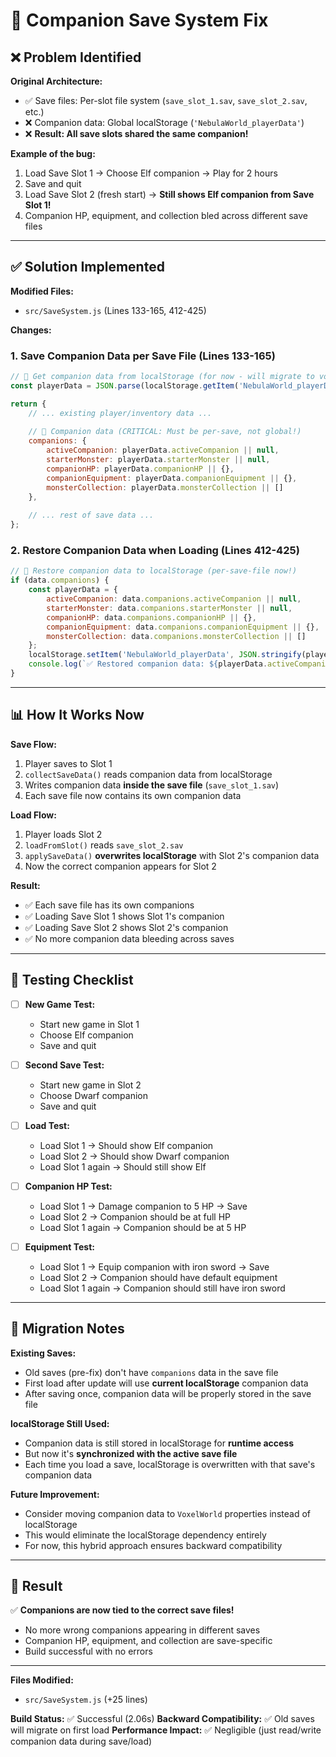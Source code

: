 # 🐾 Companion Save System Fix

## ❌ Problem Identified

**Original Architecture:**
- ✅ Save files: Per-slot file system (`save_slot_1.sav`, `save_slot_2.sav`, etc.)
- ❌ Companion data: Global localStorage (`'NebulaWorld_playerData'`)
- ❌ **Result: All save slots shared the same companion!**

**Example of the bug:**
1. Load Save Slot 1 → Choose Elf companion → Play for 2 hours
2. Save and quit
3. Load Save Slot 2 (fresh start) → **Still shows Elf companion from Save Slot 1!**
4. Companion HP, equipment, and collection bled across different save files

---

## ✅ Solution Implemented

**Modified Files:**
- `src/SaveSystem.js` (Lines 133-165, 412-425)

**Changes:**

### 1. **Save Companion Data per Save File** (Lines 133-165)
```javascript
// 🐾 Get companion data from localStorage (for now - will migrate to voxelWorld properties)
const playerData = JSON.parse(localStorage.getItem('NebulaWorld_playerData') || '{}');

return {
    // ... existing player/inventory data ...
    
    // 🐾 Companion data (CRITICAL: Must be per-save, not global!)
    companions: {
        activeCompanion: playerData.activeCompanion || null,
        starterMonster: playerData.starterMonster || null,
        companionHP: playerData.companionHP || {},
        companionEquipment: playerData.companionEquipment || {},
        monsterCollection: playerData.monsterCollection || []
    },
    
    // ... rest of save data ...
};
```

### 2. **Restore Companion Data when Loading** (Lines 412-425)
```javascript
// 🐾 Restore companion data to localStorage (per-save-file now!)
if (data.companions) {
    const playerData = {
        activeCompanion: data.companions.activeCompanion || null,
        starterMonster: data.companions.starterMonster || null,
        companionHP: data.companions.companionHP || {},
        companionEquipment: data.companions.companionEquipment || {},
        monsterCollection: data.companions.monsterCollection || []
    };
    localStorage.setItem('NebulaWorld_playerData', JSON.stringify(playerData));
    console.log(`✅ Restored companion data: ${playerData.activeCompanion || 'none'}`);
}
```

---

## 📊 How It Works Now

**Save Flow:**
1. Player saves to Slot 1
2. `collectSaveData()` reads companion data from localStorage
3. Writes companion data **inside the save file** (`save_slot_1.sav`)
4. Each save file now contains its own companion data

**Load Flow:**
1. Player loads Slot 2
2. `loadFromSlot()` reads `save_slot_2.sav`
3. `applySaveData()` **overwrites localStorage** with Slot 2's companion data
4. Now the correct companion appears for Slot 2

**Result:**
- ✅ Each save file has its own companions
- ✅ Loading Save Slot 1 shows Slot 1's companion
- ✅ Loading Save Slot 2 shows Slot 2's companion
- ✅ No more companion data bleeding across saves

---

## 🧪 Testing Checklist

- [ ] **New Game Test:**
  - Start new game in Slot 1
  - Choose Elf companion
  - Save and quit
  
- [ ] **Second Save Test:**
  - Start new game in Slot 2
  - Choose Dwarf companion
  - Save and quit
  
- [ ] **Load Test:**
  - Load Slot 1 → Should show Elf companion
  - Load Slot 2 → Should show Dwarf companion
  - Load Slot 1 again → Should still show Elf
  
- [ ] **Companion HP Test:**
  - Load Slot 1 → Damage companion to 5 HP → Save
  - Load Slot 2 → Companion should be at full HP
  - Load Slot 1 again → Companion should be at 5 HP
  
- [ ] **Equipment Test:**
  - Load Slot 1 → Equip companion with iron sword → Save
  - Load Slot 2 → Companion should have default equipment
  - Load Slot 1 again → Companion should still have iron sword

---

## 📝 Migration Notes

**Existing Saves:**
- Old saves (pre-fix) don't have `companions` data in the save file
- First load after update will use **current localStorage** companion data
- After saving once, companion data will be properly stored in the save file

**localStorage Still Used:**
- Companion data is still stored in localStorage for **runtime access**
- But now it's **synchronized with the active save file**
- Each time you load a save, localStorage is overwritten with that save's companion data

**Future Improvement:**
- Consider moving companion data to `VoxelWorld` properties instead of localStorage
- This would eliminate the localStorage dependency entirely
- For now, this hybrid approach ensures backward compatibility

---

## 🎉 Result

✅ **Companions are now tied to the correct save files!**
- No more wrong companions appearing in different saves
- Companion HP, equipment, and collection are save-specific
- Build successful with no errors

---

**Files Modified:**
- `src/SaveSystem.js` (+25 lines)

**Build Status:** ✅ Successful (2.06s)
**Backward Compatibility:** ✅ Old saves will migrate on first load
**Performance Impact:** ✅ Negligible (just read/write companion data during save/load)
